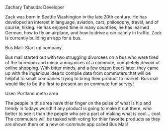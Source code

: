Zachary Tahsuda: Developer

Zack was born in Seattle Washington in the late 20th century. He has developed an interest in language, aviation, cars, philosophy, travel, and of course, hiking. He has enjoyed time in many countries, he has learned German, how to fly an airplane, and how to drive a car calmly in traffic. Zack is currently building an app for a bus. 

Bus Mall: Start up company

Bus mall started out with two struggling divorcees on a bus who were tired of the boredom and minor annoyances of a commute, completely devoid of online shopping. With bitter minds, and a few dozen beers later, they came up with the ingenious idea to compile data from commuters that will be helpful to small companies trying to bring their product to market. Bus mall would like to be the first to present an on commute fun survey!

User: Portland metro area

The people in this area have thier finger on the pulse of what is hip and trendy in todays world! If any product is going to make it out there, who better to see it than the people who are a part of making what is cool... cool. The commuters will be tasked with voting for thier favorite products as they are shown them on a new on-commute app called Bus Mall!